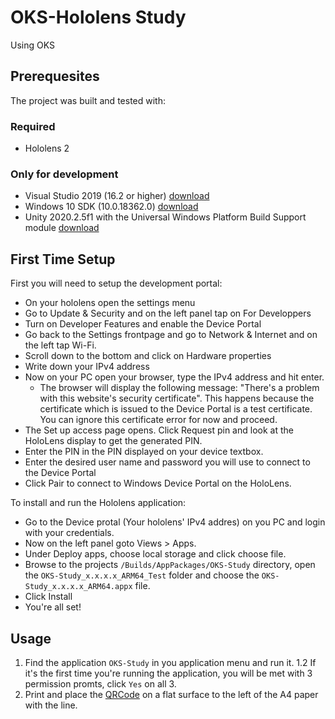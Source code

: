 # OKS-Hololens Study
 Using OKS 

## Prerequesites
The project was built and tested with:
### Required
- Hololens 2
### Only for development
- Visual Studio 2019 (16.2 or higher) [download](https://visualstudio.microsoft.com/downloads/)
- Windows 10 SDK (10.0.18362.0) [download](https://developer.microsoft.com/en-us/windows/downloads/windows-10-sdk/)
- Unity 2020.2.5f1 with the Universal Windows Platform Build Support module [download](https://unity3d.com/unity/whats-new/2020.2.5)

## First Time Setup

First you will need to setup the development portal:
- On your hololens open the settings menu
- Go to Update & Security and on the left panel tap on For Developpers
- Turn on Developer Features and enable the Device Portal
- Go back to the Settings frontpage and go to Network & Internet and on the left tap Wi-Fi.
- Scroll down to the bottom and click on Hardware properties
- Write down your IPv4 address
- Now on your PC open your browser, type the IPv4 address and hit enter.
  - The browser will display the following message: "There's a problem with this website's security certificate". This happens because the certificate which is issued to the Device Portal is a test certificate. You can ignore this certificate error for now and proceed.
- The Set up access page opens. Click Request pin and look at the HoloLens display to get the generated PIN.
- Enter the PIN in the PIN displayed on your device textbox.
- Enter the desired user name and password you will use to connect to the Device Portal
- Click Pair to connect to Windows Device Portal on the HoloLens.

To install and run the Hololens application:
- Go to the Device protal (Your hololens' IPv4 addres) on you PC and login with your credentials.
- Now on the left panel goto Views > Apps.
- Under Deploy apps, choose local storage and click choose file.
- Browse to the projects `/Builds/AppPackages/OKS-Study` directory, open the `OKS-Study_x.x.x.x_ARM64_Test` folder and choose the `OKS-Study_x.x.x.x_ARM64.appx` file.
- Click Install
- You're all set!

## Usage
1. Find the application `OKS-Study` in you application menu  and run it.
1.2 If it's the first time you're running the application, you will be met with 3 permission promts, click `Yes` on all 3.
2. Print and place the [QRCode](QRCode.pdf) on a flat surface to the left of the A4 paper with the line.